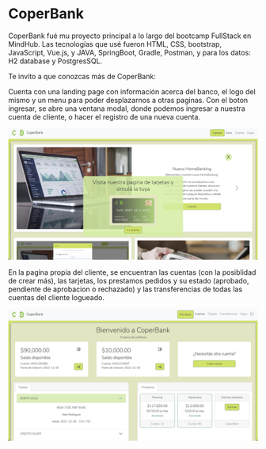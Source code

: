 # CoperBank

CoperBank fué mu proyecto principal a lo largo del bootcamp FullStack en MindHub.
Las tecnologías que usé fueron HTML, CSS, bootstrap, JavaScript, Vue.js, y JAVA, SpringBoot, Gradle, Postman, y para los datos: H2 database y PostgresSQL.

Te invito a que conozcas más de CoperBank:

Cuenta con una landing page con información acerca del banco, el logo del mismo y un menu para poder desplazarnos a otras paginas. Con el boton ingresar, se abre una ventana modal, donde podemos ingresar a nuestra cuenta de cliente, o hacer el registro de una nueva cuenta.

 ![imagen](https://raw.githubusercontent.com/MRDoming/homebanking/main/src/main/resources/static/web/img/inicio.png)

En la pagina propia del cliente, se encuentran las cuentas (con la posiblidad de crear más), las tarjetas, los prestamos pedidos y su estado (aprobado, pendiente de aprobacion o rechazado) y las transferencias de todas las cuentas del cliente logueado.

 ![imagen](https://raw.githubusercontent.com/MRDoming/homebanking/main/src/main/resources/static/web/img/cuenta.png)
